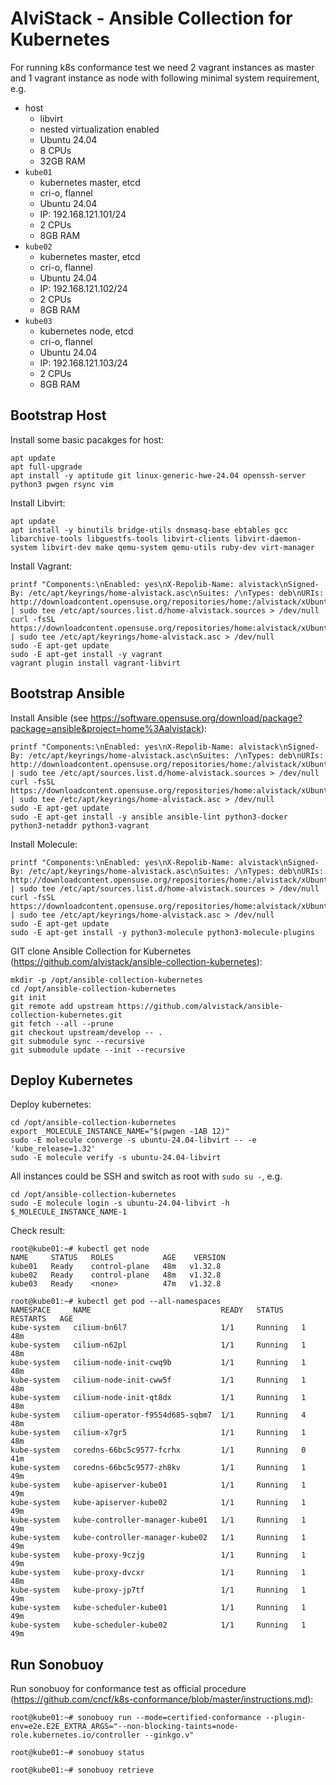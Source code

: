 # AlviStack - Ansible Collection for Kubernetes

For running k8s conformance test we need 2 vagrant instances as master
and 1 vagrant instance as node with following minimal system
requirement, e.g.

-   host
    -   libvirt
    -   nested virtualization enabled
    -   Ubuntu 24.04
    -   8 CPUs
    -   32GB RAM
-   `kube01`
    -   kubernetes master, etcd
    -   cri-o, flannel
    -   Ubuntu 24.04
    -   IP: 192.168.121.101/24
    -   2 CPUs
    -   8GB RAM
-   `kube02`
    -   kubernetes master, etcd
    -   cri-o, flannel
    -   Ubuntu 24.04
    -   IP: 192.168.121.102/24
    -   2 CPUs
    -   8GB RAM
-   `kube03`
    -   kubernetes node, etcd
    -   cri-o, flannel
    -   Ubuntu 24.04
    -   IP: 192.168.121.103/24
    -   2 CPUs
    -   8GB RAM

## Bootstrap Host

Install some basic pacakges for host:

    apt update
    apt full-upgrade
    apt install -y aptitude git linux-generic-hwe-24.04 openssh-server python3 pwgen rsync vim

Install Libvirt:

    apt update
    apt install -y binutils bridge-utils dnsmasq-base ebtables gcc libarchive-tools libguestfs-tools libvirt-clients libvirt-daemon-system libvirt-dev make qemu-system qemu-utils ruby-dev virt-manager

Install Vagrant:

    printf "Components:\nEnabled: yes\nX-Repolib-Name: alvistack\nSigned-By: /etc/apt/keyrings/home-alvistack.asc\nSuites: /\nTypes: deb\nURIs: http://downloadcontent.opensuse.org/repositories/home:/alvistack/xUbuntu_24.04\n" | sudo tee /etc/apt/sources.list.d/home-alvistack.sources > /dev/null
    curl -fsSL https://downloadcontent.opensuse.org/repositories/home:alvistack/xUbuntu_24.04/Release.key | sudo tee /etc/apt/keyrings/home-alvistack.asc > /dev/null
    sudo -E apt-get update
    sudo -E apt-get install -y vagrant
    vagrant plugin install vagrant-libvirt

## Bootstrap Ansible

Install Ansible (see
<https://software.opensuse.org/download/package?package=ansible&project=home%3Aalvistack>):

    printf "Components:\nEnabled: yes\nX-Repolib-Name: alvistack\nSigned-By: /etc/apt/keyrings/home-alvistack.asc\nSuites: /\nTypes: deb\nURIs: http://downloadcontent.opensuse.org/repositories/home:/alvistack/xUbuntu_24.04\n" | sudo tee /etc/apt/sources.list.d/home-alvistack.sources > /dev/null
    curl -fsSL https://downloadcontent.opensuse.org/repositories/home:alvistack/xUbuntu_24.04/Release.key | sudo tee /etc/apt/keyrings/home-alvistack.asc > /dev/null
    sudo -E apt-get update
    sudo -E apt-get install -y ansible ansible-lint python3-docker python3-netaddr python3-vagrant

Install Molecule:

    printf "Components:\nEnabled: yes\nX-Repolib-Name: alvistack\nSigned-By: /etc/apt/keyrings/home-alvistack.asc\nSuites: /\nTypes: deb\nURIs: http://downloadcontent.opensuse.org/repositories/home:/alvistack/xUbuntu_24.04\n" | sudo tee /etc/apt/sources.list.d/home-alvistack.sources > /dev/null
    curl -fsSL https://downloadcontent.opensuse.org/repositories/home:alvistack/xUbuntu_24.04/Release.key | sudo tee /etc/apt/keyrings/home-alvistack.asc > /dev/null
    sudo -E apt-get update
    sudo -E apt-get install -y python3-molecule python3-molecule-plugins

GIT clone Ansible Collection for Kubernetes
(<https://github.com/alvistack/ansible-collection-kubernetes>):

    mkdir -p /opt/ansible-collection-kubernetes
    cd /opt/ansible-collection-kubernetes
    git init
    git remote add upstream https://github.com/alvistack/ansible-collection-kubernetes.git
    git fetch --all --prune
    git checkout upstream/develop -- .
    git submodule sync --recursive
    git submodule update --init --recursive

## Deploy Kubernetes

Deploy kubernetes:

    cd /opt/ansible-collection-kubernetes
    export _MOLECULE_INSTANCE_NAME="$(pwgen -1AB 12)"
    sudo -E molecule converge -s ubuntu-24.04-libvirt -- -e 'kube_release=1.32'
    sudo -E molecule verify -s ubuntu-24.04-libvirt

All instances could be SSH and switch as root with `sudo su -`, e.g.

    cd /opt/ansible-collection-kubernetes
    sudo -E molecule login -s ubuntu-24.04-libvirt -h $_MOLECULE_INSTANCE_NAME-1

Check result:

    root@kube01:~# kubectl get node
    NAME     STATUS   ROLES           AGE    VERSION
    kube01   Ready    control-plane   48m   v1.32.8
    kube02   Ready    control-plane   48m   v1.32.8
    kube03   Ready    <none>          47m   v1.32.8

    root@kube01:~# kubectl get pod --all-namespaces
    NAMESPACE     NAME                             READY   STATUS    RESTARTS   AGE
    kube-system   cilium-bn6l7                     1/1     Running   1          48m
    kube-system   cilium-n62pl                     1/1     Running   1          48m
    kube-system   cilium-node-init-cwq9b           1/1     Running   1          48m
    kube-system   cilium-node-init-cww5f           1/1     Running   1          48m
    kube-system   cilium-node-init-qt8dx           1/1     Running   1          48m
    kube-system   cilium-operator-f9554d685-sqbm7  1/1     Running   4          48m
    kube-system   cilium-x7gr5                     1/1     Running   1          48m
    kube-system   coredns-66bc5c9577-fcrhx         1/1     Running   0          41m
    kube-system   coredns-66bc5c9577-zh8kv         1/1     Running   1          49m
    kube-system   kube-apiserver-kube01            1/1     Running   1          49m
    kube-system   kube-apiserver-kube02            1/1     Running   1          49m
    kube-system   kube-controller-manager-kube01   1/1     Running   1          49m
    kube-system   kube-controller-manager-kube02   1/1     Running   1          49m
    kube-system   kube-proxy-9czjg                 1/1     Running   1          49m
    kube-system   kube-proxy-dvcxr                 1/1     Running   1          48m
    kube-system   kube-proxy-jp7tf                 1/1     Running   1          49m
    kube-system   kube-scheduler-kube01            1/1     Running   1          49m
    kube-system   kube-scheduler-kube02            1/1     Running   1          49m    

## Run Sonobuoy

Run sonobuoy for conformance test as official procedure
(<https://github.com/cncf/k8s-conformance/blob/master/instructions.md>):

    root@kube01:~# sonobuoy run --mode=certified-conformance --plugin-env=e2e.E2E_EXTRA_ARGS="--non-blocking-taints=node-role.kubernetes.io/controller --ginkgo.v"

    root@kube01:~# sonobuoy status

    root@kube01:~# sonobuoy retrieve
